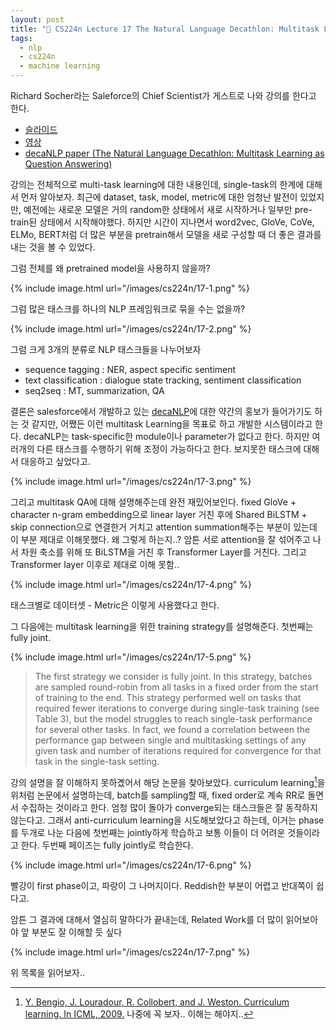 ```yaml
---
layout: post
title: "📕 CS224n Lecture 17 The Natural Language Decathlon: Multitask Learning as Question Answering"
tags:
  - nlp
  - cs224n
  - machine learning
---
```


Richard Socher라는 Saleforce의 Chief Scientist가 게스트로 나와 강의를 한다고 한다.

* [슬라이드](http://web.stanford.edu/class/cs224n/slides/cs224n-2019-lecture17-multitask.pdf)
* [영상](https://www.youtube.com/watch?v=M8dsZsEtEsg)
* [decaNLP paper (The Natural Language Decathlon: Multitask Learning as Question Answering)](https://arxiv.org/pdf/1806.08730.pdf)

강의는 전체적으로 multi-task learning에 대한 내용인데, single-task의 한계에 대해서 먼저 알아보자. 최근에 dataset, task, model, metric에 대한 엄청난 발전이 있었지만, 예전에는 새로운 모델은 거의 random한 상태에서 새로 시작하거나 일부만 pre-train된 상태에서 시작해야했다. 하지만 시간이 지나면서 word2vec, GloVe, CoVe, ELMo, BERT처럼 더 많은 부분을 pretrain해서 모델을 새로 구성할 때 더 좋은 결과를 내는 것을 볼 수 있었다.

그럼 전체를 왜 pretrained model을 사용하지 않을까?

{% include image.html url="/images/cs224n/17-1.png" %}

그럼 많은 태스크를 하나의 NLP 프레임워크로 묶을 수는 없을까?

{% include image.html url="/images/cs224n/17-2.png" %}

그럼 크게 3개의 분류로 NLP 태스크들을 나누어보자

* sequence tagging : NER, aspect specific sentiment
* text classification : dialogue state tracking, sentiment classification
* seq2seq : MT, summarization, QA

결론은 salesforce에서 개발하고 있는 [decaNLP](https://github.com/salesforce/decaNLP)에 대한 약간의 홍보가 들어가기도 하는 것 같지만, 어쨌든 이런 multitask Learning을 목표로 하고 개발한 시스템이라고 한다. decaNLP는 task-specific한 module이나 parameter가 없다고 한다. 하지만 여러개의 다른 태스크를 수행하기 위해 조정이 가능하다고 한다. 보지못한 태스크에 대해서 대응하고 싶었다고.

{% include image.html url="/images/cs224n/17-3.png" %}

그리고 multitask QA에 대해 설명해주는데 완전 재밌어보인다. fixed GloVe + character n-gram embedding으로 linear layer 거친 후에 Shared BiLSTM + skip connection으로 연결한거 거치고 attention summation해주는 부분이 있는데 이 부분 제대로 이해못했다. 왜 그렇게 하는지..? 암튼 서로 attention을 잘 섞어주고 나서 차원 축소를 위해 또 BiLSTM을 거친 후 Transformer Layer를 거친다. 그리고 Transformer layer 이후로 제대로 이해 못함..

{% include image.html url="/images/cs224n/17-4.png" %}

태스크별로 데이터셋 - Metric은 이렇게 사용했다고 한다.

그 다음에는 multitask learning을 위한 training strategy를 설명해준다. 첫번째는 fully joint.

{% include image.html url="/images/cs224n/17-5.png" %}

> The first strategy we consider is fully joint. In this strategy, batches are sampled round-robin from all tasks in a fixed order from the start of training to the end. This strategy performed well on tasks that required fewer iterations to converge during single-task training (see Table 3), but the model struggles to reach single-task performance for several other tasks. In fact, we found a correlation between the performance gap between single and multitasking settings of any given task and number of iterations required for convergence for that task in the single-task setting.

강의 설명을 잘 이해하지 못하곘어서 해당 논문을 찾아보았다. curriculum learning[^bengio]을 위처럼 논문에서 설명하는데, batch를 sampling할 때, fixed order로 계속 RR로 돌면서 수집하는 것이라고 한다. 엄청 많이 돌아가 converge되는 태스크들은 잘 동작하지 않는다고. 그래서 anti-curriculum learning을 시도해보았다고 하는데, 이거는 phase를 두개로 나눈 다음에 첫번째는 jointly하게 학습하고 보통 이들이 더 어려운 것들이라고 한다. 두번째 페이즈는 fully jointly로 학습한다.

{% include image.html url="/images/cs224n/17-6.png" %}

빨강이 first phase이고, 파랑이 그 나머지이다. Reddish한 부분이 어렵고 반대쪽이 쉽다고.

[^bengio]: [Y. Bengio, J. Louradour, R. Collobert, and J. Weston. Curriculum learning. In ICML, 2009.](https://ronan.collobert.com/pub/matos/2009_curriculum_icml.pdf) 나중에 꼭 보자.. 이해는 해야지..

암튼 그 결과에 대해서 열심히 말하다가 끝내는데, Related Work를 더 많이 읽어보아야 앞 부분도 잘 이해할 듯 싶다

{% include image.html url="/images/cs224n/17-7.png" %}

위 목록을 읽어보자..
